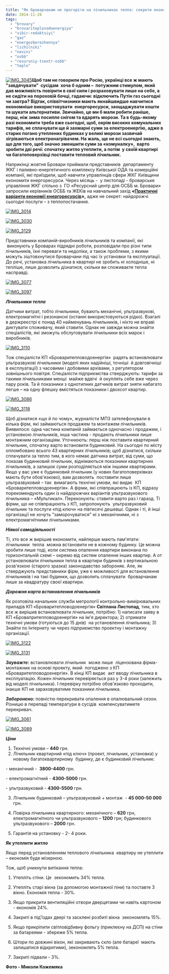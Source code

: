 ```yaml
---
title: "Як броварчанам не прогоріти на лічильниках тепла: секрети економії енергоресурсів"
date: 2014-11-28
tags: 
  - "brovary"
  - "brovariteplovodoenergiya"
  - "vibir-redaktsiyi"
  - "gaz"
  - "energozberezhennya"
  - "lichilniki"
  - "novini"
  - "osbb"
  - "resursniy-tsentr-osbb"
  - "teplo"
---
```


[![IMG_3045](https://mpz.brovary.org/wp-content/uploads/2014/11/IMG_3045.jpg)](https://mpz.brovary.org/wp-content/uploads/2014/11/IMG_3045.jpg)**Щоб там не говорили про Росію, українці все ж мають "завдячувати"  сусідам  хоча б одним –  потужним стимулом, який дав можливість повірити в свої сили і розраховувати лише на себе, а не сидіти на пороховій бочці, гадаючи: відключить Путін газ сьогодні чи завтра? Відтак, співвітчизники мають якнайшвидше навчитися економніше використовувати  енергоресурси, заощаджувати кошти та шукати альтернативи. Звичайно, це ми б мали робити раніше, перш, ніж зима посипле снігом та вдарять морози. Та в будь-якому разі економити треба вже сьогодні, щоб, окрім високих комунальних тарифів, не сплачувати ще й захмарні суми за електроенергію, адже в старих погано утеплених будинках у великі морози зазвичай зігріваються електронагрівачем. На жаль, ще не всі сьогодні знають, що для того, щоб значно зменшити суми за «комуналку»,  варто зробити дві речі: спочатку житло утеплити, а потім  у своїй квартирі чи багатоповерхівці поставити тепловий лічильник.**

Наприкінці жовтня Бровари приймали представників  департаменту ЖКГ і паливно-енергетичного комплексу Київської ОДА та комерційні компанії, які приїздили, щоб навчити управлінців сфери ЖКГ Київщини економити енергоресурси. Через місяць -  у листопаді - броварське управління ЖКГ спільно з  ГО «Ресурсний центр для ОСББ м. Бровари» запросили керівників ОСББ та ЖЕКів на навчальний захід **«[Практичні варіанти економії енергоресурсів](https://mpz.brovary.org/20-listopada-brovarchanam-rozkazhut-yak-na-praktitsi-ekonomiti-energoresursi/)»,** адже не секрет: найдорожчі сьогодні послуги – з теплопостачання.

[![IMG_3014](https://mpz.brovary.org/wp-content/uploads/2014/11/IMG_3014.jpg)](https://mpz.brovary.org/wp-content/uploads/2014/11/IMG_3014.jpg)

[![IMG_3030](https://mpz.brovary.org/wp-content/uploads/2014/11/IMG_3030.jpg)](https://mpz.brovary.org/wp-content/uploads/2014/11/IMG_3030.jpg)

[![IMG_3129](https://mpz.brovary.org/wp-content/uploads/2014/11/IMG_3129.jpg)](https://mpz.brovary.org/wp-content/uploads/2014/11/IMG_3129.jpg)

Представники компаній-виробників лічильників та компанії, які  виконують у Броварах підрядні роботи, розповідали про різні типи лічильників, їхні переваги та недоліки, а також проблеми, з якими можуть зіштовхнутися броварчани під час їх установки та експлуатації. До речі, установка лічильника в квартирі не зробить ні холодніше, ні тепліше, лише дозволить дізнатися, скільки ви споживаєте тепла насправді.

[![IMG_3077](https://mpz.brovary.org/wp-content/uploads/2014/11/IMG_3077.jpg)](https://mpz.brovary.org/wp-content/uploads/2014/11/IMG_3077.jpg)

[![IMG_3097](https://mpz.brovary.org/wp-content/uploads/2014/11/IMG_3097.jpg)](https://mpz.brovary.org/wp-content/uploads/2014/11/IMG_3097.jpg)

**_Лічильники тепла_**

Датчики витрат, тобто лічильники, бувають механічні, ультразвукові, електромагнітні і резонансні (останні використовуються рідко). Взагалі в держреєстрі є понад 40 найменувань лічильників, і ніхто не вправі диктувати споживачу, який ставити. Однак не завжди можна знайти спеціалістів, які зможуть обслуговувати лічильники всіх марок і виробників.

[![IMG_3110](https://mpz.brovary.org/wp-content/uploads/2014/11/IMG_3110.jpg)](https://mpz.brovary.org/wp-content/uploads/2014/11/IMG_3110.jpg)

Тож спеціалісти КП «Броваритепловодоенергія»  радять встановлювати ультразвукові лічильники (моделі яких надійніші, точніші  й довговічніші в експлуатації) з часовими і добовими архівами, з регулятором зовнішнього повітря. Спеціалісти підприємства стверджують: тарифи за такими лічильниками менші  майже вдвічі  й окуплять себе вже через пару років. Та й показники з однотипних датчиків витрат зняти набагато легше – на одну флешку вмістяться показники і двохсот квартир.

[![IMG_3086](https://mpz.brovary.org/wp-content/uploads/2014/11/IMG_3086.jpg)](https://mpz.brovary.org/wp-content/uploads/2014/11/IMG_3086.jpg)

[![IMG_3118](https://mpz.brovary.org/wp-content/uploads/2014/11/IMG_3118.jpg)](https://mpz.brovary.org/wp-content/uploads/2014/11/IMG_3118.jpg)

Щоб дізнатися «що й по чому», журналісти МПЗ зателефонували в кілька фірм, які займаються продажем та монтажем лічильників. Виявилося: одна частина компаній займається одночасно і продажем, і установкою лічильників, інша частина - продають лічильники лише монтажним організаціям. Уточнюють: перш ніж поставити квартирний лічильник, спочатку варто встановити будинковий. На сьогодні по місту опломбовано всього 43 квартирних лічильників; щоб дізнатися, скільки сплачувати за тепло тим, в кого немає датчика витрат, від суми, що показав будинковий лічильник, віднімаються показники квартирних лічильників, а залишок суми розподіляється між іншими квартирами. Якщо у вас уже є будинковий лічильник (у нових багатоповерхівках мають бути обов'язково), вам дозволять  поставити лише ультразвуковий – так  вимагають технічні умови, які видає  КП «Броваритепловодоенергія». А фірми, які співпрацюють із КП, відразу порекомендують один із найдорожчих варіантів ультразвукового лічильника – «Мультикал». Переконують: ставити варто раз і гаразд. Ті фірми, що не співпрацюють з КП, запропонують  ультразвуковий лічильник та послуги «під ключ» на півтисячі дешевші. Однак і ті, й інші організації не хочуть "заморочуватися" ні з механічними, ні з електромагнітними лічильниками.

**_Ніякої самодіяльності_**

Ті, хто все ж вирішив економити, найперше мають пам'ятати: лічильники  тепла  можна встановити не в кожному будинку. Це можна зробити лише тоді, коли система опалення квартири виконана по горизонтальній схемі – окремо від систем опалення інших квартир. А от установлювати лічильники тепла в квартири будинків з вертикальною розв'язкою (старого зразка) законодавство забороняє. Але, як стверджують представники фірм, уже є можливості для встановлення лічильників і на такі будинки, що дозволить сплачувати  броварчанам лише за квадратуру своєї квартири.

**_Дорожня карта встановлення лічильників_**

Як розповіла начальник служби метрології контрольно-вимірювальних приладів КП «Броваритепловодоенергія» **Світлана Листопад**, тим, хто все ж вирішив встановлювати лічильник, потрібно: 1) написати заяву в  КП «Бровапритепловодоенергія» на ім'я директора; 2) отримати технічні умови (готуються до 15 днів)  на установлення лічильника; 3) Знайти по Інтернету чи через підприємство проектну і монтажну організації.

[![IMG_3122](https://mpz.brovary.org/wp-content/uploads/2014/11/IMG_3122.jpg)](https://mpz.brovary.org/wp-content/uploads/2014/11/IMG_3122.jpg)

[![IMG_3131](https://mpz.brovary.org/wp-content/uploads/2014/11/IMG_3131.jpg)](https://mpz.brovary.org/wp-content/uploads/2014/11/IMG_3131.jpg)

**_Зауважте:_** встановлювати лічильник  може лише  ліцензована фірма-монтажник на основі проекту, який  погоджено з КП «Броваритепловодоенергія». В кінці КП видає  акт вводу лічильника в експлуатацію. Кожен лічильник перевіряється раз у 3-4 роки (залежить від моделі лічильника). І перевірку потрібно обов'язково проходити, інакше КП не зараховуватиме показники лічильника.

**_Заборонено:_** повністю перекривати опалення в опалювальний сезон. Різницю в перепаді температури в сусідів  компенсуватимете перекривач.

[![IMG_3061](https://mpz.brovary.org/wp-content/uploads/2014/11/IMG_3061.jpg)](https://mpz.brovary.org/wp-content/uploads/2014/11/IMG_3061.jpg)

[![IMG_3089](https://mpz.brovary.org/wp-content/uploads/2014/11/IMG_3089.jpg)](https://mpz.brovary.org/wp-content/uploads/2014/11/IMG_3089.jpg)

**_Ціни_**

1. Технічні умови – **440** грн.
2. Лічильник квартирний «під ключ» (проект, лічильник, установка) у новому багатоквартирному  будинку, де є будинковий лічильник:

\- механічний -  **3800-4400** грн.

\- електромагнітний - **4300-5000** грн.

\- ультразвуковий - **4300-5500** грн.

3. Лічильник будинковий – ультразвуковий + монтаж  - **45 000-50 000** грн.
4. Повірка лічильника квартирного: механічного – **620** грн, електромагнітного чи ультразвукового – **1200** грн; будинкового ультразвукового – **2000** грн.

5. Гарантія на установку - 2- 4 роки.

**_Як утеплити житло_**

Якщо перед установленням теплового лічильника  квартиру не утеплити – економія буде мізерною.

Тож, щоб уникнути витікання тепла:

1) Утепліть стіни. Це  зекономить 34% тепла.

2) Утепліть старі вікна (за допомогою монтажної піни) та поставте 3 вікно. Економія тепла - 30%.

3) Якщо прикрити вентиляційні отвори дверцятами чи навіть картоном  - економія 24%.

4) Закриті в під'їздах двері та засклені розбиті вікна  зекономлять 15%.

5) Якщо прикріпити світловідбивну фольгу (приклеєну на ДСП) на стіни за батареями - збереже 5% тепла.

6) Штори по довжині вікон, які закривають скло (але батареї  мають залишатися відкритими), зекономлять 5% тепла.

7) Закриті підвали - 3%.

**Фото - Миколи Кожемяка**
